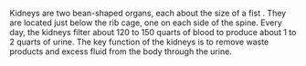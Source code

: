 Kidneys are two bean-shaped organs, each about the size of a fist . They are located 
just below the rib cage, one on each side of the spine. Every day, the kidneys filter 
about 120 to 150 quarts of blood to produce about 1 to 2 quarts of urine. The key 
function of the kidneys is to remove waste products and excess fluid from the body 
through the urine.
